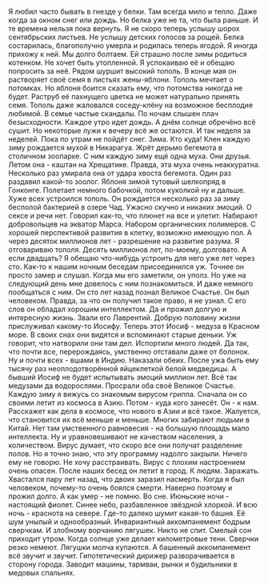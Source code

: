 Я любил часто бывать в гнезде у белки.
Там всегда мило и тепло.
Даже когда за окном снег или дождь.
Но белка уже не та, что была раньше.
И те времена нельзя пока вернуть.
Я не скоро теперь услышу шорох сентябрьских листьев.
Не услышу детских голосов за рощей.
Белка состарилась, благополучно умерла и родилась теперь ягодой.
Я иногда прихожу к ней.
Мы долго болтаем.
Ей страшно после зимы родиться котенком.
Не хочет быть утопленной.
Я успокаиваю её и обещаю попросить за неё.
Рядом шуршит высокий тополь.
В конце мая он растворяет своё семя в листьях жены-яблони.
Тополь мечтает о потомках.
Но яблоня боится сказать ему, что потомства никогда не будет.
Раструб её пахнущего цветка не может натурально принять семя.
Тополь даже жаловался соседу-клёну на возможное бесплодие любимой.
В семье частые скандалы.
По ночам слышен плач безысходности.
Каждое утро идет дождь.
А днём солнце обречёно всё сушит.
Но некоторые лужи к вечеру всё же остаются.
И так неделя за неделей.
Пока по утрам не пойдёт снег.
Зима.
Кто куда!
Клен каждую зиму рождается мухой в Никарагуа.
Жрёт дерьмо бегемота в столичном зоопарке.
С ним каждую зиму ещё одна муха.
Они друзья.
Летом она - каштан на Хрещатике.
Правда, эта муха очень неаккуратна.
Несколько раз умирала она от удара хвоста бегемота.
Один раз раздавил какой-то зоолог.
Яблоня зимой тутовый шелкопряд в Гонконге.
Полетает немного бабочкой, потом куколкой ну и дальше.
Хуже всех устроился тополь.
Он рождается несколько раз за зиму бесполой бактерией в озере Чад.
Ужасно скучно и никаких эмоций.
О сексе и речи нет.
Говорил как-то, что плюнет на все и улетит.
Набирают добровольцев на экватор Марса.
Набором органических полимеров.
С хорошей перспективой развития в клетку, возможно имеющую пол.
А через десяток миллионов лет - разрешение на развитие разума.
Я отговариваю тополя.
Десять миллионов лет, по-моему, долговато.
А если двадцать?
Я обещаю что-нибудь устроить для него уже лет через сто.
Как-то к нашим ночным беседам присоединился уж.
Точнее он просто замер и слушал.
Когда мы его заметили, он уполз.
Но уже на следующий день мне довелось с ним познакомиться.
И даже немного пообщаться с ним.
Он сто лет назад познал Великое Счастье.
Он был человеком.
Правда, за что он получил такое право, я не узнал.
С его слов он обладал хорошим интеллектом.
Да и прожил долгую и интересную жизнь.
Звали его Лаврентий.
Добрую половину жизни прислуживал какому-то Иосифу.
Теперь этот Иосиф - медуза в Красном море.
В своих снах они видятся и вспоминают старые деньки.
Уж говорит, что натворили они там дел.
Испортили много людей.
Да так, что почти все, перерождаясь, умственно отставали даже от болонок.
Ну и почти всех - вшами в Индию.
Наказали обеих.
После ужа быть ему тысячу раз неоплодотворённой яйцеклеткой белой медведицы.
А бывший Иосиф не будет испытывать эмоций миллион лет.
Всё так медузами да водорослями.
Просрали оба своё Великое Счастье.
Каждую зиму я вижусь со знакомым вирусом гриппа.
Сначала он со своими летит из космоса в Азию.
Потом - куда кого занесёт.
Он - к нам.
Расскажет как дела в космосе, что нового в Азии и всё такое.
Жалуется, что становится их всё меньше и меньше.
Многих забирают людьми в Китай.
Нет там умственного равновесия - на большую площадь мало интеллекта.
Ну и уравновешивают не качеством населения, а количеством.
Вирус думает, что скоро все они получат разделение полов.
Но я точно знаю, что эту программу надолго закрыли.
Ничего ему не говорю.
Не хочу расстраивать.
Вирус с плохим настроением очень опасен.
После наших бесед он летит в город.
К людям.
Заражать.
Хвастался пару лет назад, что двоих заразил насмерть.
Когда я был человеком, почему-то очень боялся смерти.
Наверно поэтому и прожил долго.
А как умер - не помню.
Во сне.
Июньские ночи - настоящий фиолет.
Синее небо, разбавленное звёздной хлоркой.
И всю ночь - краснота на севере.
Где-то далеко шумит какая-то башня.
Её шум унылый и однообразный.
Инвариантный аккомпанемент бодрым сверчкам.
И злобному ворчанию лягушек.
Никто не спит.
Смелый сон приходит утром.
Когда солнце уже делает километровые тени.
Сверчки резко немеют.
Лягушки молча купаются.
А башенный аккомпанемент всё звучит и звучит.
Гипотетический дирижер разворачивается в сторону города.
Заводит машины, тармваи, рынки и будильники в медовых спальнях.
